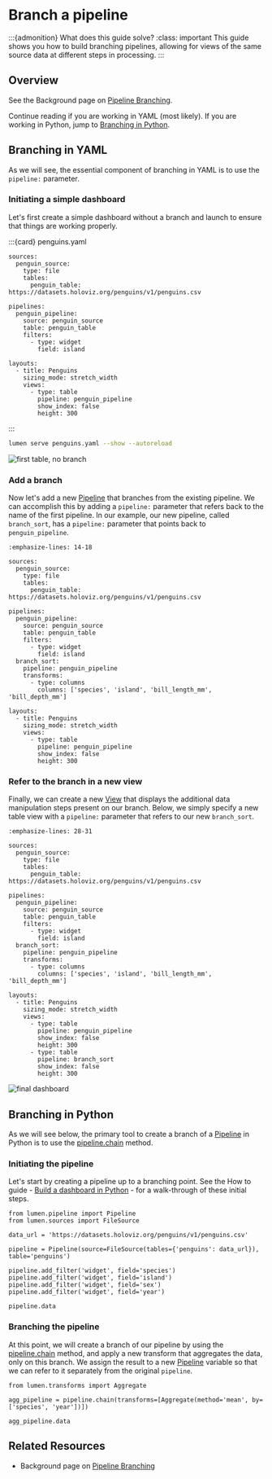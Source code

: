 # Branch a pipeline

:::{admonition} What does this guide solve?
:class: important
This guide shows you how to build branching pipelines, allowing for views of the same source data at different steps in processing.
:::

## Overview

See the Background page on [Pipeline Branching](../../background/pipeline_branching).

Continue reading if you are working in YAML (most likely). If you are working in Python, jump to [Branching in Python](#branching-in-python).

## Branching in YAML

As we will see, the essential component of branching in YAML is to use the `pipeline:` parameter.

### Initiating a simple dashboard

Let's first create a simple dashboard without a branch and launch to ensure that things are working properly.

:::{card} penguins.yaml

```{code-block} yaml
sources:
  penguin_source:
    type: file
    tables:
      penguin_table: https://datasets.holoviz.org/penguins/v1/penguins.csv

pipelines:
  penguin_pipeline:
    source: penguin_source
    table: penguin_table
    filters:
      - type: widget
        field: island

layouts:
  - title: Penguins
    sizing_mode: stretch_width
    views:
      - type: table
        pipeline: penguin_pipeline
        show_index: false
        height: 300
```

:::

``` bash
lumen serve penguins.yaml --show --autoreload
```

![first table, no branch](../../_static/how_to/branch_yaml_00_firstTable.png)

### Add a branch

Now let's add a new [Pipeline](lumen.pipeline.Pipeline) that branches from the existing pipeline. We can accomplish this by adding a `pipeline:` parameter that refers back to the name of the first pipeline. In our example, our new pipeline, called `branch_sort`, has a `pipeline:` parameter that points back to `penguin_pipeline`.

```{code-block} yaml
:emphasize-lines: 14-18

sources:
  penguin_source:
    type: file
    tables:
      penguin_table: https://datasets.holoviz.org/penguins/v1/penguins.csv

pipelines:
  penguin_pipeline:
    source: penguin_source
    table: penguin_table
    filters:
      - type: widget
        field: island
  branch_sort:
    pipeline: penguin_pipeline
    transforms:
      - type: columns
        columns: ['species', 'island', 'bill_length_mm', 'bill_depth_mm']

layouts:
  - title: Penguins
    sizing_mode: stretch_width
    views:
      - type: table
        pipeline: penguin_pipeline
        show_index: false
        height: 300
```

### Refer to the branch in a new view

Finally, we can create a new [View](lumen.views.base.View) that displays the additional data manipulation steps present on our branch. Below, we simply specify a new table view with a `pipeline:` parameter that refers to our new `branch_sort`.

```{code-block} yaml
:emphasize-lines: 28-31

sources:
  penguin_source:
    type: file
    tables:
      penguin_table: https://datasets.holoviz.org/penguins/v1/penguins.csv

pipelines:
  penguin_pipeline:
    source: penguin_source
    table: penguin_table
    filters:
      - type: widget
        field: island
  branch_sort:
    pipeline: penguin_pipeline
    transforms:
      - type: columns
        columns: ['species', 'island', 'bill_length_mm', 'bill_depth_mm']

layouts:
  - title: Penguins
    sizing_mode: stretch_width
    views:
      - type: table
        pipeline: penguin_pipeline
        show_index: false
        height: 300
      - type: table
        pipeline: branch_sort
        show_index: false
        height: 300
```
![final dashboard](../../_static/how_to/branch_yaml_01_finalDashboard.png)


## Branching in Python

As we will see below, the primary tool to create a branch of a [Pipeline](lumen.pipeline.Pipeline) in Python is to use the [pipeline.chain](lumen.pipeline.Pipeline.chain) method.

### Initiating the pipeline

Let's start by creating a pipeline up to a branching point. See the How to guide - [Build a dashboard in Python](pipeline_python) - for a walk-through of these initial steps.

```{code-block} python
from lumen.pipeline import Pipeline
from lumen.sources import FileSource

data_url = 'https://datasets.holoviz.org/penguins/v1/penguins.csv'

pipeline = Pipeline(source=FileSource(tables={'penguins': data_url}), table='penguins')

pipeline.add_filter('widget', field='species')
pipeline.add_filter('widget', field='island')
pipeline.add_filter('widget', field='sex')
pipeline.add_filter('widget', field='year')

pipeline.data
```

### Branching the pipeline

At this point, we will create a branch of our pipeline by using the [pipeline.chain](lumen.pipeline.Pipeline.chain) method, and apply a new transform that aggregates the data, only on this branch. We assign the result to a new [Pipeline](lumen.pipeline.Pipeline) variable so that we can refer to it separately from the original `pipeline`.

```{code-block} python
from lumen.transforms import Aggregate

agg_pipeline = pipeline.chain(transforms=[Aggregate(method='mean', by=['species', 'year'])])

agg_pipeline.data
```

## Related Resources
* Background page on [Pipeline Branching](../../background/pipeline_branching)
